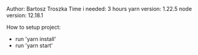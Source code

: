 Author: Bartosz Troszka
Time i needed: 3 hours
yarn version: 1.22.5
node version: 12.18.1

How to setup project:

- run 'yarn install'
- run 'yarn start'
